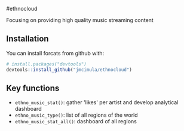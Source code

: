 #ethnocloud

Focusing on providing high quality music streaming content

## Installation

You can install forcats from github with:

```R
# install.packages("devtools")
devtools::install_github("jmcimula/ethnocloud")
```

## Key functions

* `ethno_music_stat()`: gather 'likes' per artist and develop analytical dashboard
* `ethno_music_type()`: list of all regions of the world
* `ethno_music_stat_all()`: dashboard of all regions
